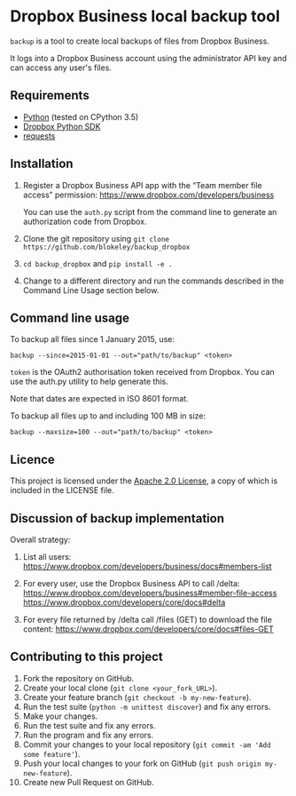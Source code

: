# Dropbox Business local backup tool

`backup` is a tool to create local backups of files from Dropbox Business.

It logs into a Dropbox Business account using the administrator API key
and can access any user's files.

## Requirements

 * [Python](https://www.python.org/downloads) (tested on CPython 3.5)
 * [Dropbox Python SDK](https://www.dropbox.com/developers/core/sdks/python)
 * [requests](http://docs.python-requests.org/)

## Installation

1. Register a Dropbox Business API app with the “Team member file access”
   permission:
   https://www.dropbox.com/developers/business

   You can use the `auth.py` script from the command line to generate an
   authorization code from Dropbox.

2. Clone the git repository using
   `git clone https://github.com/blokeley/backup_dropbox`

3. `cd backup_dropbox` and `pip install -e .`

4. Change to a different directory and run the commands described in the
   Command Line Usage section below.

## Command line usage

To backup all files since 1 January 2015, use:

`backup --since=2015-01-01 --out="path/to/backup" <token>`

`token` is the OAuth2 authorisation token received from Dropbox. You can use
the auth.py utility to help generate this.

Note that dates are expected in ISO 8601 format.

To backup all files up to and including 100 MB in size:

`backup --maxsize=100 --out="path/to/backup" <token>`

## Licence

This project is licensed under the
[Apache 2.0 License](https://www.apache.org/licenses/LICENSE-2.0), a copy of
which is included in the LICENSE file.

## Discussion of backup implementation

Overall strategy:

1. List all users:
   https://www.dropbox.com/developers/business/docs#members-list

2. For every user, use the Dropbox Business API to call /delta:
   https://www.dropbox.com/developers/business#member-file-access
   https://www.dropbox.com/developers/core/docs#delta

3. For every file returned by /delta call /files (GET) to download the file
   content:
   https://www.dropbox.com/developers/core/docs#files-GET


## Contributing to this project

1. Fork the repository on GitHub.
2. Create your local clone (`git clone <your_fork_URL>`).
3. Create your feature branch (`git checkout -b my-new-feature`).
4. Run the test suite (`python -m unittest discover`) and fix any errors.
5. Make your changes.
6. Run the test suite and fix any errors.
7. Run the program and fix any errors.
8. Commit your changes to your local repository
   (`git commit -am 'Add some feature'`).
9. Push your local changes to your fork on GitHub
   (`git push origin my-new-feature`).
10. Create new Pull Request on GitHub.
